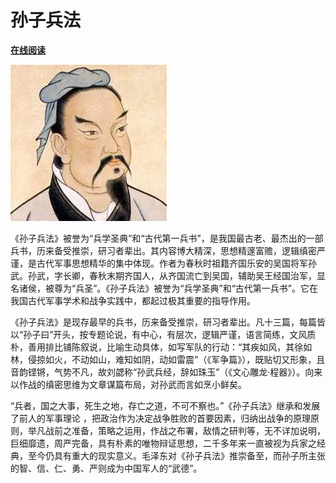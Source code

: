 # 孙子兵法

[**在线阅读**](https://std.ac/szbf/)

![Sun Wu](src/assets/favicon.png)

《孙子兵法》被誉为“兵学圣典”和“古代第一兵书”，是我国最古老、最杰出的一部兵书，历来备受推崇，研习者辈出。其内容博大精深，思想精邃富赡，逻辑缜密严谨，是古代军事思想精华的集中体现。作者为春秋时祖籍齐国乐安的吴国将军孙武。孙武，字长卿，春秋末期齐国人，从齐国流亡到吴国，辅助吴王经国治军，显名诸侯，被尊为“兵圣”。《孙子兵法》被誉为“兵学圣典”和“古代第一兵书”。它在我国古代军事学术和战争实践中，都起过极其重要的指导作用。

《孙子兵法》是现存最早的兵书，历来备受推崇，研习者辈出。凡十三篇，每篇皆以“孙子曰”开头，按专题论说，有中心，有层次，逻辑严谨，语言简练，文风质朴，善用排比铺陈叙说，比喻生动具体，如写军队的行动：“其疾如风，其徐如林，侵掠如火，不动如山，难知如阴，动如雷震”（《军争篇》），既贴切又形象，且音韵铿锵，气势不凡，故刘勰称“孙武兵经，辞如珠玉”（《文心雕龙·程器》）。向来以作战的缜密思维为文章谋篇布局，对孙武而言如烹小鲜矣。

“兵者，国之大事，死生之地，存亡之道，不可不察也。”《孙子兵法》继承和发展了前人的军事理论 ，把政治作为决定战争胜败的首要因素，归纳出战争的原理原则，举凡战前之准备，策略之运用，作战之布署，敌情之研判等，无不详加说明，巨细靡遗，周严完备，具有朴素的唯物辩证思想，二千多年来一直被视为兵家之经典，至今仍具有重大的现实意义。毛泽东对《孙子兵法》推崇备至，而孙子所主张的智、信、仁、勇、严则成为中国军人的“武德”。
